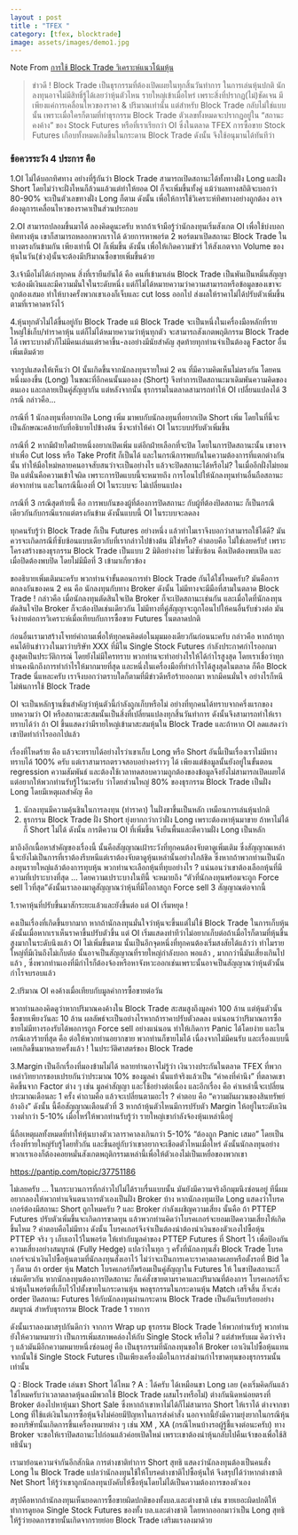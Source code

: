```yaml
---
layout : post
title : "TFEX "
category: [tfex, blocktrade]
image: assets/images/demo1.jpg
---
```


 Note From [การใช้ Block Trade วิเคราะห์แนวโน้มหุ้น](https://www.blockdit.com/posts/60d997c44759757eebd6522a)

> ข่าวดี ! Block Trade เป็นธุรกรรมที่ต้องเปิดเผยในทุกสิ้นวันทำการ
      ในการเล่นหุ้นปกติ นักลงทุนอาจไม่มีสิทธิ์รู้ได้เลยว่าหุ้นตัวไหน รายใหญ่เข้าเมื่อไหร่ เพราะสิ่งที่ปรากฏ(ไม่)ชัดเจน มีเพียงแค่การเคลื่อนไหวของราคา & ปริมาณเท่านั้น แต่สำหรับ Block Trade กลับไม่ใช่แบบนั้น เพราะเมื่อใครก็ตามที่ทำธุรกรรม Block Trade ตัวเลขทั้งหมดจะปรากฏอยู่ใน “สถานะคงค้าง” ของ Stock Futures หรือที่เราเรียกว่า OI ซึ่งในตลาด TFEX การซื้อขาย Stock Futures เกือบทั้งหมดเกิดขึ้นในกระดาน Block Trade ดังนั้น จึงใช้อนุมานได้ทันทีว่า

### ข้อควรระวัง 4 ประการ คือ

1.OI ไม่ได้บอกทิศทาง อย่างที่รู้กันว่า Block Trade สามารถเปิดสถานะได้ทั้งทางฝั่ง Long และฝั่ง Short โดยไม่ว่าจะฝั่งไหนก็ล้วนแล้วแต่ทำให้ยอด OI ก็จะเพิ่มขึ้นทั้งคู่ แม้ว่าผลทางสถิติจะบอกว่า 80-90% จะเป็นตัวเลขทางฝั่ง Long ก็ตาม ดังนั้น เพื่อให้การใช้วิเคราะห์ทิศทางอย่างถูกต้อง อาจต้องดูการเคลื่อนไหวของราคาเป็นส่วนประกอบ

2.OI สามารถปลอมขึ้นมาได้ ลองคิดดูนะครับ หากถ้าเจ้ามือรู้ว่านักลงทุนเริ่มสังเกต OI เพื่อใช้บ่งบอกทิศทางหุ้น เขาก็สามารถหลอกพวกเราได้ ด้วยการหาพอร์ต 2 พอร์ตมาเปิดสถานะ Block Trade ในทางตรงกันข้ามกัน เพียงเท่านี้ OI ก็เพิ่มขึ้น ดังนั้น เพื่อให้เกิดความขัวร์ ให้สังเกตจาก Volume ของหุ้นในวัน(ช่วง)นั้นจะต้องมีปริมาณซื้อขายเพิ่มขึ้นด้วย

3.เจ้ามือไม่ได้เก่งทุกคน สิ่งที่เรายืนยันได้ คือ คนที่เข้ามาเล่น Block Trade เป็นพันเป็นหมื่นสัญญา จะต้องมีเงินและมีความมั่นใจในระดับหนึ่ง แต่ก็ไม่ได้หมายความว่าความสามารถหรือข้อมูลของเขาจะถูกต้องเสมอ ทำให้บางครั้งพวกเขาเองก็เจ็บและ cut loss ออกไป ส่งผลให้ราคาไม่ได้ปรับตัวเพิ่มขึ้นตามที่เราคาดหวังไว้

4.หุ้นทุกตัวไม่ได้ขึ้นอยู่กับ Block Trade แม้ Block Trade จะเป็นหนึ่งในเครื่องมือหลักที่รายใหญ่ใช้เก็บ/ทำราคาหุ้น แต่ก็ไม่ได้หมายความว่าหุ้นทุกตัว จะสามารถสังเกตพฤติกรรม Block Trade ได้ เพราะบางตัวก็ไม่มีคนเล่นแต่ราคาขึ้น-ลงอย่างมีนัยสำคัญ สุดท้ายทุกท่านจำเป็นต้องดู Factor อื่นเพิ่มเติมด้วย

จากรูปแสดงให้เห็นว่า OI นั้นเกิดขึ้นจากนักลงทุนรายใหม่ 2 คน ที่มีความคิดเห็นไม่ตรงกัน โดยคนหนึ่งมองขึ้น (Long) ในขณะที่อีกคนนั้นมองลง (Short) จึงทำการเปิดสถานะมาเดิมพันความคิดของตนเอง และกลายเป็นคู่สัญญากัน แต่หลังจากนั้น ธุรกรรมในตลาดสามารถทำให้ OI เปลี่ยนแปลงได้ 3 กรณี กล่าวคือ...

กรณีที่ 1 นักลงทุนที่อยากเปิด Long เพิ่ม มาพบกับนักลงทุนที่อยากเปิด Short เพิ่ม โดยในที่นี้จะเป็นลักษณะคล้ายกับที่อธิบายไปข้างต้น ซึ่งจะทำให้ค่า OI ในระบบปรับตัวเพิ่มขึ้น

กรณีที่ 2 หากมีฝ่ายใดฝ่ายหนึ่งอยากเปิดเพิ่ม แต่อีกฝ่ายเลือกที่จะปิด โดยในการปิดสถานะนั้น เขาอาจทำเพื่อ Cut loss หรือ Take Profit ก็เป็นได้ และในกรณีการพบกันในความต้องการที่แตกต่างกันนั้น ทำให้มือใหม่หลายคนอาจสับสนว่าจะเป็นอย่างไร แล้วจะปิดสถานะได้หรือไม่? ในเมื่ออีกฝั่งไม่ยอมปิด แต่นั่นคือความเข้าใจผิด เพราะการปิดแบบนี้จะหมายถึง การโอนไปให้นักลงทุนท่านอื่นถือสถานะต่อจากท่าน และในกรณีนี้เองที่ OI ในระบบจะ ไม่เปลี่ยนแปลง

กรณีที่ 3 กรณีสุดท้ายนี้ คือ การพบกันของผู้ที่ต้องการปิดสถานะ กับผู้ที่ต้องปิดสถานะ ก็เป็นกรณีเดียวกันกับกรณีแรกแต่ตรงกันข้าม ดังนั้นแบบนี้ OI ในระบบจะลดลง

ทุกคนรับรู้ว่า Block Trade ก็เป็น Futures อย่างหนึ่ง แล้วทำไมเราจึงบอกว่าสามารถใช้ได้ดี? มันควรจะเกิดกรณีที่ซับซ้อนแบบเดียวกับที่เรากล่าวไปข้างต้น มิใช่หรือ? คำตอบคือ ไม่ใช่เลยครับ! เพราะโครงสร้างของธุรกรรม Block Trade เป็นแบบ 2 มิติอย่างง่าย ไม่ซับซ้อน คือเปิดต้องพบเปิด และเมื่อปิดต้องพบปิด โดยไม่มีมือที่ 3 เข้ามาเกี่ยวข้อง

ขออธิบายเพิ่มเติมนะครับ พวกท่านจำขั้นตอนการทำ Block Trade กันได้ใช่ไหมครับ? มันคือการตกลงกันของคน 2 คน คือ นักลงทุนกับทาง Broker ดังนั้น ไม่มีทางจะมีมือที่สามในตลาด Block Trade ! กล่าวคือ เมื่อนักลงทุนตัดสินใจเปิด Broker ก็จะเปิดสถานะเช่นกัน และเมื่อใดที่นักลงทุนตัดสินใจปิด Broker ก็จะต้องปิดเช่นเดียวกัน ไม่มีทางที่คู่สัญญาจะถูกโอนไปให้คนอื่นรับช่วงต่อ มันจึงง่ายต่อการวิเคราะห์เมื่อเทียบกับการซื้อขาย Futures ในตลาดปกติ


ก่อนอื่นเรามาสร้างโจทย์คำถามเพื่อให้ทุกคนคิดต่อในมุมมองเดียวกันก่อนนะครับ กล่าวคือ หากถ้าทุกคนได้ยินข่าววงในมาว่าบริษัท XXX ที่มีใน Single Stock Futures กำลังประกาศกำไรออกมาสูงสุดเป็นประวัติการณ์ โดยยังไม่มีใครทราบ พวกท่านจะทำอย่างไรให้ได้กำไรสูงสุด โดยเราเชื่อว่าทุกท่านคงนึกถึงการทำกำไรให้มากมายที่สุด และหนึ่งในเครื่องมือที่ทำกำไรได้สูงสุดในตลาด ก็คือ Block Trade นี่แหละครับ เราจึงบอกว่าตราบใดก็ตามที่มีข่าวดีหรือร้ายออกมา หากมีคนมั่นใจ อย่างไรก็หนีไม่พ้นการใช้ Block Trade


OI จะเป็นหลักฐานชิ้นสำคัญว่าหุ้นตัวนี้กำลังถูกเก็บหรือไม่ อย่างที่ทุกคนได้ทราบจากครึ่งแรกของบทความว่า OI หรือสถานะสะสมนั้นเป็นสิ่งที่เปลี่ยนแปลงทุกสิ้นวันทำการ ดังนั้นจึงสามารถทำให้เราทราบได้ว่า ถ้า OI ขึ้นแสดงว่ามีรายใหญ่เข้ามาสะสมหุ้นใน Block Trade และถ้าหาก OI ลดแสดงว่าเขาปิดทำกำไรออกไปแล้ว


เรื่องที่โหดร้าย คือ แล้วจะทราบได้อย่างไรว่าเขาเก็บ Long หรือ Short
อันนี้เป็นเรื่องเราไม่มีทางทราบได้ 100% ครับ แต่เราสามารถตรวจสอบอย่างคร่าวๆ ได้ เพียงแต่ข้อมูลนั้นยังอยู่ในขั้นตอน regression ความสัมพันธ์ และต้องใช้เวลาทดสอบความถูกต้องของข้อมูลจึงยังไม่สามารถเปิดเผยได้ แต่อยากให้พวกท่านรับรู้ไว้นะครับ ว่าโดยส่วนใหญ่ 80% ของธุรกรรม Block Trade เป็นฝั่ง Long โดยมีเหตุผลสำคัญ คือ
1. นักลงทุนมีความคุ้นชินในการลงทุน (ทำราคา) ในฝั่งขาขึ้นเป็นหลัก เหมือนการเล่นหุ้นปกติ
2. ธุรกรรม Block Trade ฝั่ง Short ยุ่งยากกว่ากว่าฝั่ง Long เพราะต้องหาหุ้นมาขาย ถ้าหาไม่ได้ก็ Short ไม่ได้
ดังนั้น การตีความ OI ที่เพิ่มขึ้น จึงยืนพื้นและตีความฝั่ง Long เป็นหลัก

มาถึงอีกเนื้อหาสำคัญของเรื่องนี้ นั้นคือสัญญาณเฝ้าระวังที่ทุกคนต้องจับตาดูเพิ่มเติม ซึ่งสัญญาณเหล่านี้จะยังไม่เป็นการที่เราต้องรีบหนีแต่เราต้องจับตาดูหุ้นเหล่านั้นอย่างใกล้ชิด ซึ่งหากถ้าพวกท่านเป็นนักลงทุนรายใหญ่แล้วต้องการทุบหุ้น พวกท่านจะเลือกหุ้นที่ทุบอย่างไร ? แน่นอนว่าเขาต้องเลือกหุ้นที่มีความที่เปราะบางที่สุด … โดยความเปราะบางในทีนี้ จะหมายถึง “ตัวที่นักลงทุนพร้อมจะถูก Force sell ไวที่สุด”ดังนั้นเราลองมาดูสัญญาณว่าหุ้นที่มีโอกาสถูก Force sell 3 สัญญาณต่อจากนี้

1.ราคาหุ้นที่ปรับขึ้นมาสักระยะแล้วและยังขึ้นต่อ แต่ OI เริ่มหยุด !

คงเป็นเรื่องที่เกิดขึ้นยากมาก หากถ้านักลงทุนมั่นใจว่าหุ้นจะขึ้นแต่ไม่ใช้ Block Trade ในการเก็บหุ้น ดังนั้นเมื่อหากเราเห็นราคาขึ้นปรับตัวขึ้น แต่ OI เริ่มแสดงท่าทีว่าไม่อยากเก็บต่อถ้าเมื่อไรก็ตามที่หุ้นขึ้นสูงมากในระดับนึงแล้ว OI ไม่เพิ่มขึ้นตาม นั้นเป็นอีกจุดหนึ่งที่ทุกคนต้องเริ่มสงสัยได้แล้วว่า ทำไมรายใหญ่ที่มีเงินถึงไม่เก็บต่อ  นั้นอาจเป็นสัญญาณที่รายใหญ่กำลังบอก พอแล้ว , มากกว่านี้มันเสี่ยงเกินไปแล้ว , ซึ่งพวกท่านเองที่มีกำไรก็ต้องจ้องหรือหาจังหวะออกเช่นเพราะนั้นอาจเป็นสัญญาณว่าหุ้นตัวนั้นกำไรจบรอบแล้ว

2.ปริมาณ OI คงค้างเมื่อเทียบกับมูลค่าการซื้อขายต่อวัน

พวกท่านลองคิดดูว่าหากปริมาณคงค้างใน Block Trade สะสมสูงถึงมูลค่า 100 ล้าน แต่หุ้นตัวนั้นซื้อขายเพียงวันละ 10 ล้าน ผลลัพธ์จะเป็นอย่างไรหากถ้าราคาปรับตัวลดลง แน่นอนว่าปริมาณการซื้อขายไม่มีทางรองรับได้พอการถูก Force sell อย่างแน่นอน ทำให้เกิดการ Panic ได้โดยง่าย และในกรณีเลวร้ายที่สุด คือ ต่อให้พวกท่านอยากขาย พวกท่านก็ขายไมได้ เนื่องจากไม่มีคนรับ และเรื่องแบบนี้เคยเกิดขึ้นมาหลายครั้งแล้ว ! ในประวัติศาสตร์ของ Block Trade

3.Margin เป็นอีกเรื่องที่มองข้ามไม่ได้
หลายท่านอาจไม่รู้ว่า เงินวางประกันในตลาด TFEX ที่พวกเหล่าวิทยากรชอบเปรยกันว่าประมาณ 10% ของมูลค่า นั้นแท้จริงแล้วเป็น “ค่าคงที่ค่านึง” ที่ตลาดเขาคิดขึ้นจาก Factor ต่าง ๆ เช่น มูลค่าสัญญา และใช้อย่างต่อเนื่อง และอีกเรื่อง คือ ค่าเหล่านี้จะเปลี่ยนประมาณเดือนละ 1 ครั้ง คำถามคือ แล้วจะเปลี่ยนตามอะไร ? คำตอบ คือ “ความผันผวนของสินทรัพย์อ้างอิง” ดังนั้น นี้คือสัญญาณเตือนตัวที่ 3 หากถ้าหุ้นตัวไหนมีการปรับตัว Margin ให้อยู่ในระดับเงินวางต่ำกว่า 5-10% เมื่อไหร่ให้พวกท่านรับรู้ว่า รายใหญ่เขากำลังจ้องหุ้นเหล่านี้อยู่

นี่ถือเหตุผลทั้งหมดที่ทำให้หุ้นบางตัวเวลาราคาลงเกินกว่า 5-10%  “ต้องถูก Panic เสมอ” โดยเป็นเรื่องที่รายใหญ่รับรู้โดยทั่วกัน และขึ้นอยู่กับว่าเขาอยากจะเชือดตัวไหนเมื่อไหร่ ดังนั้นนักลงทุนอย่างพวกเราเองก็ต้องคอยหมั่นสังเกตพฤติกรรมเหล่านี้เพื่อให้ตัวเองไม่เป็นเหยื่อของพวกเขา

https://pantip.com/topic/37751186

ไม่เลยครับ … ในกระบวนการที่กล่าวไปไม่ได้ราบรื่นแบบนั้น มันยังมีความจริงอีกมุมนึงซ่อนอยู่ ทีนี่ผมอยากลองให้พวกท่านจินตนาการตัวเองเป็นฝั่ง Broker บ้าง หากนักลงทุนเปิด Long แสดงว่าโบรคเกอร์ต้องมีสถานะ Short ถูกไหมครับ ? และ Broker กำลังเผชิญความเสี่ยง นั้นคือ ถ้า PTTEP Futures ปรับตัวเพิ่มขึ้นจะเกิดการขาดทุน แล้วพวกท่านคิดว่าโบรคเกอร์จะยอมเปิดความเสี่ยงให้เกิดขึ้นไหม ? คำตอบคือไม่มีทาง ดังนั้น โบรคเกอร์จึงจำเป็นต้องนำต้องนำเงินของตัวเองไปซื้อหุ้น PTTEP จริง ๆ เก็บเอาไว้ในพอร์ต ให้เท่ากับมูลค่าของ PTTEP Futures ที่ Short ไว้ เพื่อป้องกันความเสี่ยงอย่างสมบูรณ์ (Fully Hedge) แปลว่าในทุก ๆ ครั้งที่นักลงทุนสั่ง Block Trade โบรคเกอร์จะนำเงินไปซื้อหุ้นตามที่นักลงทุนสั่งเอาไว้ ไม่ว่าจะเป็นการเคาะราคาตลาดเลยหรือตั้งรอที่ Bid ใด ๆ ก็ตาม ถ้า order หุ้น Match โบรคเกอร์ก็พร้อมเป็นคู่สัญญาใน Futures ให้ ในขาปิดสถานะก็เช่นเดียวกัน หากนักลงทุนต้องการปิดสถานะ ก็แค่สั่งขายตามราคาและปริมาณที่ต้องการ โบรคเกอร์ก็จะนำหุ้นในพอร์ตที่เก็บไว้ไปตั้งขายในกระดานหุ้น พอธุรกรรมในกระดานหุ้น Match เสร็จสิ้น ก็จะส่ง order ปิดสถานะ Futures ให้กับนักลงทุนผ่านกระดาน Block Trade เป็นอันเรียบร้อยอย่างสมบูรณ์ สำหรับธุรกรรม Block Trade 1 รายการ

ดังนั้นเราลองมาสรุปกันดีกว่า จากการ Wrap up ธุรกรรม Block Trade ให้พวกท่านรับรู้ พวกท่านยังให้ความหมายว่า เป็นการเพิ่มสภาพคล่องให้กับ Single Stock หรือไม่ ? แต่สำหรับผม คิดว่าจริง ๆ แล้วมันมีอีกความหมายหนึ่งซ่อนอยู่ คือ เป็นธุรกรรมที่นักลงทุนขอให้ Broker เอาเงินไปซื้อหุ้นแทน จากนั้นใช้ Single Stock Futures เป็นเพียงเครื่องมือในการส่งผ่านกำไรขาดทุนของธุรกรรมนั้นเท่านั้น

Q : Block Trade เล่นขา Short ได้ไหม ?
A : ได้ครับ ได้เหมือนขา Long เลย (คงเริ่มคิดกันแล้วใช่ไหมครับว่าเวลาตลาดหุ้นลงมีพวกใช้ Block Trade ผสมโรงหรือไม่) ต่างกันนิดหน่อยตรงที่ Broker ต้องไปหาหุ้นมา Short Sale ซึ่งหากถ้าเขาหาไม่ได้ก็ไม่สามารถ Short ให้เราได้ ต่างจากขา Long ที่ใช้แต่เงินในการซื้อหุ้นจึงไม่ค่อยมีปัญหาในการส่งคำสั่ง นอกจากนี้ยังมีความยุ่งยากในกรณีหุ้นของบริษัทนั้นเกิดการขึ้นเครื่องหมายต่าง ๆ เช่น XM , XA (กรณีไหนบ้างรอผู้รู้ชี้แจงต่อนะครับ)  ทาง Broker จะขอให้เราปิดสถานะไปก่อนแล้วค่อยเปิดใหม่ เพราะเขาต้องนำหุ้นกลับไปคืนเจ้าของเพื่อใช้สิทธินั้นๆ

เรามาย้อนความจำกันอีกสักนิด การต่างชาติทำการ Short สุทธิ แสดงว่านักลงทุนต้องเป็นคนสั่ง Long ใน Block Trade แปลว่านักลงทุนใช้ให้โบรคต่างชาติไปซื้อหุ้นให้ จึงสรุปได้ว่าหากต่างชาติ Net Short ให้รู้ว่าเขาถูกนักลงทุนบังคับให้ซื้อหุ้นโดยไม่ได้เป็นความต้องการของตัวเอง

  สรุปคือหากถ้านักลงทุนเห็นยอดการซื้อขายผิดปกติของทั้งบล.และต่างชาติ เช่น ขายเยอะผิดปกติให้ทำการดูยอด Single Stock Futures ของทั้ง บล.และต่างชาติ  โดยหากออกมาว่าเป็น Long สุทธิ ให้รู้ว่ายอดการขายนั้นเกิดจากรายย่อย Block Trade เสริมแรงลงมาด้วย